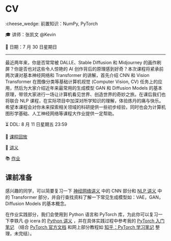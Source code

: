 # CV

:cheese_wedge: 前置知识：NumPy, PyTorch

:mortar_board: 讲师：张凯文 @Kevin

:date: 日期：7 月 30 日星期日

---

最近两年来，你是否常常被 DALLE、Stable Diffusion 和 Midjourney 的画作刷屏？你是否也对这些令人惊艳的 AI 创作背后的原理感到好奇？本次课程将紧承前两次课对基本神经网络和 Transformer 的讲解，首先介绍 CNN 和 Vision Transformer 在图像分类等基础计算机视觉 (Computer Vision, CV) 任务上的应用，然后为大家介绍近年来最常用的生成模型 GAN 和 Diffusion Models 的基本原理，带领大家进行一场让计算机看见世界、创造世界的奇妙之旅。在课后我们也将联合 NLP 课程，在实际项目中加深对所学知识的理解，体验炼丹的痛与快乐。希望本课程会对你未来探索相关领域的科研提供一些初步经验，同时也会为计算机图形学基础、人工神经网络等课程大作业提供一定帮助。

:hourglass_flowing_sand: DDL: 8 月 11 日星期五 23:59

:movie_camera: [课程回放](https://www.bilibili.com/video/BV16V411V7sJ)

:memo: [讲义](/pdfs/CV_Kevin.pdf)

:books: [作业](https://github.com/sast-summer-training-2023/sast2023-cv)

## 课前准备

感兴趣的同学，可以简要复习一下 [神经网络讲义](/pdfs/torch.pdf) 中的 CNN 部分和 [NLP 讲义](/pdfs/nlp.pdf) 中的 Transformer 部分，并自行查找资料了解一下常见生成模型如：VAE，GAN，Diffusion Models 的基本概念。

在作业实践部分，我们会使用到 Python 语言和 PyTorch 库，为此你可以复习一下李轶凡 @ icera 的 [Python 讲义](/pdfs/python-handout.pdf) ，并在具体实践过程中参考我的 [PyTorch 入门笔记](/pdfs/PyTorch-Kevin.pdf) （结合 [PyTorch 官方文档](https://pytorch.org/docs/stable/index.html) 和网上部分教程如 [知乎：PyTorch 学习笔记](https://zhuanlan.zhihu.com/p/265394674/) 整理，未完结）。